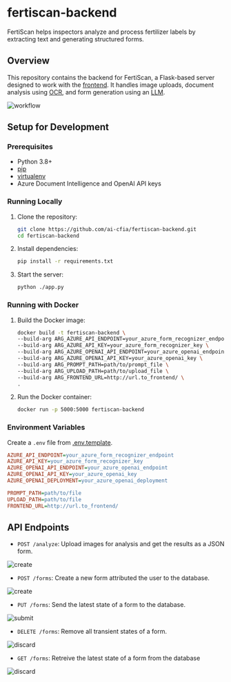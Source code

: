# fertiscan-backend

FertiScan helps inspectors analyze and process fertilizer labels by extracting text
and generating structured forms.

## Overview

This repository contains the backend for FertiScan, a Flask-based server
designed to work with the [frontend](https://github.com/ai-cfia/fertiscan-frontend/).
It handles image uploads, document analysis using [OCR](https://en.wikipedia.org/wiki/Optical_character_recognition),
and form generation using an [LLM](https://en.wikipedia.org/wiki/Large_language_model).

![workflow](./out/workflow_dss/FertiScan%20Sequence%20Diagram.png)

## Setup for Development

### Prerequisites

- Python 3.8+
- [pip](https://pip.pypa.io/en/stable/installation/)
- [virtualenv](https://virtualenv.pypa.io/en/latest/installation.html)
- Azure Document Intelligence and OpenAI API keys

### Running Locally

1. Clone the repository:

    ```sh
    git clone https://github.com/ai-cfia/fertiscan-backend.git
    cd fertiscan-backend
    ```

2. Install dependencies:

    ```sh
    pip install -r requirements.txt
    ```

3. Start the server:

    ```sh
    python ./app.py
    ```

### Running with Docker

1. Build the Docker image:

    ```sh
    docker build -t fertiscan-backend \
    --build-arg ARG_AZURE_API_ENDPOINT=your_azure_form_recognizer_endpoint \
    --build-arg ARG_AZURE_API_KEY=your_azure_form_recognizer_key \
    --build-arg ARG_AZURE_OPENAI_API_ENDPOINT=your_azure_openai_endpoint \
    --build-arg ARG_AZURE_OPENAI_API_KEY=your_azure_openai_key \
    --build-arg ARG_PROMPT_PATH=path/to/prompt_file \
    --build-arg ARG_UPLOAD_PATH=path/to/upload_file \
    --build-arg ARG_FRONTEND_URL=http://url.to_frontend/ \
    .
    ```

2. Run the Docker container:

    ```sh
    docker run -p 5000:5000 fertiscan-backend
    ```

### Environment Variables

Create a `.env` file from [.env.template](./.env.template).

```ini
AZURE_API_ENDPOINT=your_azure_form_recognizer_endpoint
AZURE_API_KEY=your_azure_form_recognizer_key
AZURE_OPENAI_API_ENDPOINT=your_azure_openai_endpoint
AZURE_OPENAI_API_KEY=your_azure_openai_key
AZURE_OPENAI_DEPLOYMENT=your_azure_openai_deployment

PROMPT_PATH=path/to/file
UPLOAD_PATH=path/to/file
FRONTEND_URL=http://url.to_frontend/
```

## API Endpoints

- `POST /analyze`: Upload images for analysis and get the results as a JSON form.

![create](./out/analyze_dss/Analyze%20DSS.png)

- `POST /forms`: Create a new form attributed the user to the database.

![create](./out/create_form_dss/FertiScan%20Sequence%20Diagram.png)

- `PUT /forms`: Send the latest state of a form to the database.

![submit](./out/submit_form_dss/FertiScan%20Sequence%20Diagram.png)

- `DELETE /forms`: Remove all transient states of a form.

![discard](./out/discard_form_dss/FertiScan%20Sequence%20Diagram.png)

- `GET /forms`: Retreive the latest state of a form from the database

![discard](./out/get_form_dss/FertiScan%20Sequence%20Diagram.png)
